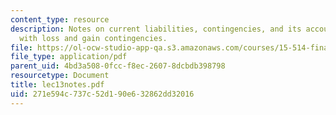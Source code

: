 ```yaml
---
content_type: resource
description: Notes on current liabilities, contingencies, and its accounting guidelines,
  with loss and gain contingencies.
file: https://ol-ocw-studio-app-qa.s3.amazonaws.com/courses/15-514-financial-and-managerial-accounting-summer-2003/271e594c737c52d190e632862dd32016_lec13notes.pdf
file_type: application/pdf
parent_uid: 4bd3a508-0fcc-f8ec-2607-8dcbdb398798
resourcetype: Document
title: lec13notes.pdf
uid: 271e594c-737c-52d1-90e6-32862dd32016
---
```

